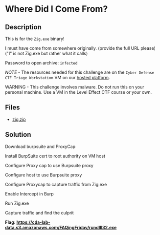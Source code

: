 # Where Did I Come From?

## Description

This is for the `Zig.exe` binary!

I must have come from somewhere originally. (provide the full URL please) ("I" is not Zig.exe but rather what it calls)

Password to open archive: `infected`

*NOTE* - The resources needed for this challenge are on the `Cyber Defense CTF Triage Workstation` VM on our [hosted platform](https://training.leveleffect.com/courses/f4a9466f-edb0-42ff-bb0e-a95af2b05de5).

WARNING - This challenge involves malware. Do not run this on your personal machine. Use a VM in the Level Effect CTF course or your own. 

## Files

* [zig.zip](files/zig.zip)



## Solution

Download burpsuite and ProxyCap

Install BurpSuite cert to root authority on VM host

Configure Proxy cap to use Burpsuite proxy

Configure host to use Burpsuite proxy

Configure Proxycap to capture traffic from Zig.exe

Enable Intercept in Burp

Run Zig.exe 

Capture traffic and find the culprit





**Flag: https://cda-lab-data.s3.amazonaws.com/FAQingFriday/rundlll32.exe**
